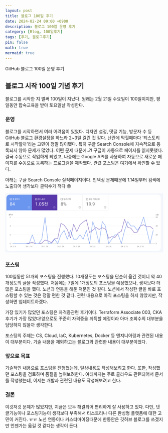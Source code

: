 ```yaml
---
layout: post
title: 블로그 100일 후기
date: 2024-02-24 09:00 +0900 
description: 블로그 100일 운영 후기
category: [Blog, 100일후기] 
tags: [후기, 블로그후기] 
pin: false
math: true
mermaid: true
---
```

GitHub 블로그 100일 운영 후기
<!--more-->


## 블로그 시작 100일 기념 후기


블로그를 시작한 지 벌써 100일이 지났다. 원래는 2월 21일 수요일이 100일이지만, 평일동안 합숙교육을 받아 토요일날 작성한다. 


### 운영


블로그를 시작하면서 여러 어려움이 있었다.  디자인 설정, 댓글 기능, 방문자 수 등 GitHub 블로그 환경설정을 하느라 2~3일 걸린 것 같다. 난관에 막힐때마다 ‘티스토리로 시작할까’라는 고민이 정말 많이됐다. 특히 구글 Search Console에 지속적으로 등록되지 않아 문제가 많았다. 어떤 문제 때문에..?! 구글이 자동으로 페이지를 읽지못했다. 결국 수동으로 작업하게 되었고, 나중에는 Google API를 사용하여 자동으로 새로운 페이지를 수동으로 등록하는 프로그램을 제작했다. 관련 포스팅은 [여기](https://www.handongbee.com/posts/Search-Console-%EC%9D%B8%EB%8D%B1%EC%8B%B1%EC%9E%90%EB%8F%99%ED%99%94/)에서 확인할 수 있다. 


아래는 구글 Search Console 실적페이지이다. 인덱싱 문제때문에 1.14일부터 검색에 노출되어 생각보다 클릭수가 적다 😟


![Untitled.png](/assets/img/post/블로그%20100일%20후기/1.png)


### 포스팅


100일동안 51개의 포스팅을 진행했다. 10개정도는 포스팅을 단순히 옮긴 것이니 약 40개정도의 글을 작성했다. 처음에는 7일에 1개정도의 포스팅을 예상했으나, 생각보다 더 많은 포스팅을 했다. 노션과 연동을 해둔 덕분인 것 같다. 노션에서 작성한 글을 바로 포스팅할 수 있는 것은 정말 편한 것 같다. 관련 내용으로 아직 포스팅을 하지 않았지만, 작성하면 업데이트하겠다. 


가장 있기가 많았던 포스팅은 자격증관련 후기이다. Terraform Associate 003, CKA 후기가 가장 많았다!앞으로도 꾸준히 자격증을 취득할 예정이라 아마 조회수의 대부분을 담당하지 않을까 생각한다.


포스팅의 주제는 CS, Cloud, IaC, Kubernetes, Docker 등 엔지니어링과 관련된 내용이 대부분이다. 기술 내용을 제외하고는 블로그와 관련한 내용이 대부분이었다. 


### 앞으로 목표


기술적인 내용으로 포스팅을 진행했는데, 일상내용도 작성해보려고 한다. 또한, 작성했던 포스팅을 검토하며 품질을 높여보려한다. 여태까지는 주로 클라우드 관련되어서 문서를 작성했는데, 이제는 개발과 관련된 내용도 작성해보려고 한다.


### 결론


이것저것 문제가 많았지만, 지금은 모두 해결되어 편리하게 잘 사용하고 있다. 다만, 댓글기능이나 포스팅기능이 생각보다 부족해서 티스토리나 다른 완성형 플랫폼에 대한 고민이 커진다. ㅠㅠ 노션 연동이나 커스터마이징때문에 한동안은 깃허브 블로그를 쓰겠지만 언젠가는 옮길 것 같다는 생각이 든다.


